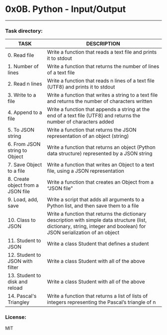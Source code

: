 # 0x0B. Python - Input/Output
---
### Task directory: 
| TASK | DESCRIPTION |
| ------ | ------ |
|0. Read file | Write a function that reads a text file and prints it to stdout |
|1. Number of lines|Write a function that returns the number of lines of a text file |
|2. Read n lines| Write a function that reads n lines of a text file (UTF8) and prints it to stdout |
|3. Write to a file|Write a function that writes a string to a text file and returns the number of characters written |
|4. Append to a file|Write a function that appends a string at the end of a text file (UTF8) and returns the number of characters added|
|5. To JSON string |Write a function that returns the JSON representation of an object (string)|
|6. From JSON string to Object |Write a function that returns an object (Python data structure) represented by a JSON string|
|7. Save Object to a file|Write a function that writes an Object to a text file, using a JSON representation|
|8. Create object from a JSON file|Write a function that creates an Object from a “JSON file”|
|9. Load, add, save |Write a script that adds all arguments to a Python list, and then save them to a file|
|10. Class to JSON |Write a function that returns the dictionary description with simple data structure (list, dictionary, string, integer and boolean) for JSON serialization of an object|
|11. Student to JSON|Write a class Student that defines a student|
|12. Student to JSON with filter  |Write a class Student with all of the above |
|13. Student to disk and reload|Write a class Student with all of the above|
|14. Pascal's Triangley|Write a function that returns a list of lists of integers representing the Pascal’s triangle of n|



### License:
MIT